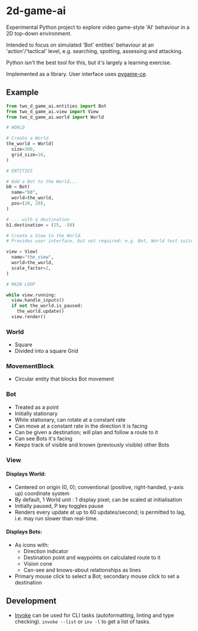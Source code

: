 # 2d-game-ai

Experimental Python project to explore video game-style 'AI' behaviour in a 2D top-down
environment.

Intended to focus on simulated 'Bot' entities'  behaviour at an 'action'/'tactical'
level, e.g. searching, spotting, assessing and attacking.

Python isn't the best tool for this, but it's largely a learning exercise.

Implemented as a library. User interface uses [pygame-ce](https://pyga.me/).


## Example

```python
from two_d_game_ai.entities import Bot
from two_d_game_ai.view import View
from two_d_game_ai.world import World

# WORLD

# Create a World
the_world = World(
  size=300,
  grid_size=16,
)

# ENTITIES

# Add a Bot to the World...
b0 = Bot(
  name="b0",
  world=the_world,
  pos=(20, 20),
)

# ... with a destination
b1.destination = (25, -50)

# Create a View to the World.
# Provides user interface, but not required: e.g. Bot, World test suites don't have one.

view = View(
  name="the_view",
  world=the_world,
  scale_factor=2,
)

# MAIN LOOP

while view.running:
  view.handle_inputs()
  if not the_world.is_paused:
    the_world.update()
  view.render()
```


### World

- Square
- Divided into a square Grid


### MovementBlock

- Circular entity that blocks Bot movement


### Bot

- Treated as a point
- Initially stationary
- While stationary, can rotate at a constant rate
- Can move at a constant rate in the direction it is facing
- Can be given a destination; will plan and follow a route to it
- Can see Bots it's facing
- Keeps track of visible and known (previously visible) other Bots


### View

#### Displays World:

- Centered on origin (0, 0); conventional (positive, right-handed, y-axis up) coordinate system
- By default, 1 World unit : 1 display pixel; can be scaled at initialisation
- Initially paused, P key toggles pause
- Renders every update at up to 60 updates/second; is permitted to lag, i.e. may run slower than real-time.

#### Displays Bots:

- As icons with:
  - Direction indicator
  - Destination point and waypoints on calculated route to it
  - Vision cone
  - Can-see and knows-about relationships as lines
- Primary mouse click to select a Bot; secondary mouse click to set a destination


## Development

- [Invoke](https://www.pyinvoke.org/) can be used for CLI tasks (autoformatting, linting
and type checking).
  `invoke --list` or `inv -l` to get a list of tasks.
